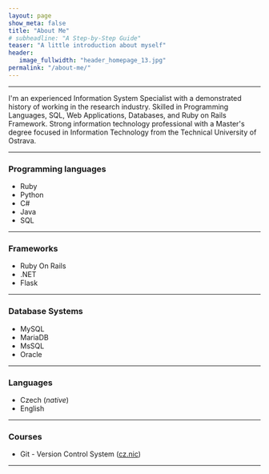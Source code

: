 ```yaml
---
layout: page
show_meta: false
title: "About Me"
# subheadline: "A Step-by-Step Guide"
teaser: "A little introduction about myself"
header:
   image_fullwidth: "header_homepage_13.jpg"
permalink: "/about-me/"
---
```


***
I'm an experienced Information System Specialist with a demonstrated history of working in the research industry. Skilled in Programming Languages, SQL, Web Applications, Databases, and Ruby on Rails Framework. Strong information technology professional with a Master's degree focused in Information Technology from the Technical University of Ostrava.

***


### Programming languages
- Ruby
- Python
- C#
- Java
- SQL

***

### Frameworks
- Ruby On Rails
- .NET
- Flask

***

### Database Systems
- MySQL
- MariaDB
- MsSQL
- Oracle

***

### Languages
- Czech (*native*)
- English

***

### Courses
- Git - Version Control System ([cz.nic](https://akademie.nic.cz/))

***
